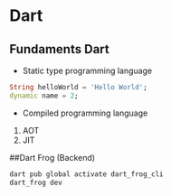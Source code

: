 # Dart
## Fundaments Dart
- Static type programming language
```dart
String helloWorld = 'Hello World';
dynamic name = 2;
```
- Compiled programming language
1. AOT
2. JIT

##Dart Frog (Backend)
```dart
dart pub global activate dart_frog_cli
dart_frog dev
```
